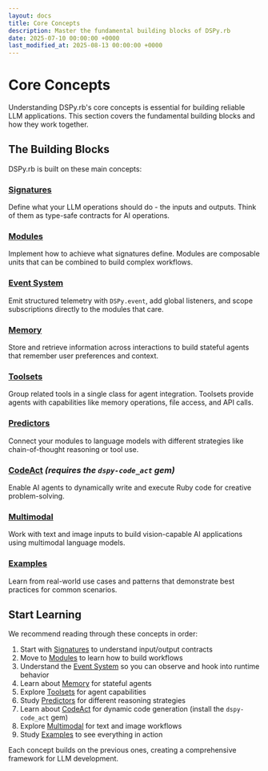 ```yaml
---
layout: docs
title: Core Concepts
description: Master the fundamental building blocks of DSPy.rb
date: 2025-07-10 00:00:00 +0000
last_modified_at: 2025-08-13 00:00:00 +0000
---
```

# Core Concepts

Understanding DSPy.rb's core concepts is essential for building reliable LLM applications. This section covers the fundamental building blocks and how they work together.

## The Building Blocks

DSPy.rb is built on these main concepts:

### [Signatures](./signatures/)
Define what your LLM operations should do - the inputs and outputs. Think of them as type-safe contracts for AI operations.

### [Modules](./modules/)
Implement how to achieve what signatures define. Modules are composable units that can be combined to build complex workflows.

### [Event System](./events/)
Emit structured telemetry with `DSPy.event`, add global listeners, and scope subscriptions directly to the modules that care.

### [Memory](./memory/)
Store and retrieve information across interactions to build stateful agents that remember user preferences and context.

### [Toolsets](./toolsets/)
Group related tools in a single class for agent integration. Toolsets provide agents with capabilities like memory operations, file access, and API calls.

### [Predictors](./predictors/)
Connect your modules to language models with different strategies like chain-of-thought reasoning or tool use.

### [CodeAct](./codeact/) _(requires the `dspy-code_act` gem)_
Enable AI agents to dynamically write and execute Ruby code for creative problem-solving.

### [Multimodal](./multimodal/)
Work with text and image inputs to build vision-capable AI applications using multimodal language models.

### [Examples](./examples/)
Learn from real-world use cases and patterns that demonstrate best practices for common scenarios.

## Start Learning

We recommend reading through these concepts in order:

1. Start with [Signatures](./signatures/) to understand input/output contracts
2. Move to [Modules](./modules/) to learn how to build workflows
3. Understand the [Event System](./events/) so you can observe and hook into runtime behavior
4. Learn about [Memory](./memory/) for stateful agents
5. Explore [Toolsets](./toolsets/) for agent capabilities
6. Study [Predictors](./predictors/) for different reasoning strategies
7. Learn about [CodeAct](./codeact/) for dynamic code generation (install the `dspy-code_act` gem)
8. Explore [Multimodal](./multimodal/) for text and image workflows
9. Study [Examples](./examples/) to see everything in action

Each concept builds on the previous ones, creating a comprehensive framework for LLM development.
